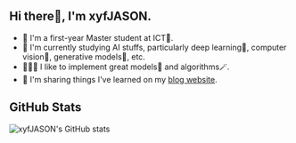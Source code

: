 ## Hi there👋, I'm xyfJASON.

 - 🔭 I'm a first-year Master student at ICT🏫.
 - 🌱 I'm currently studying AI stuffs, particularly deep learning🤖, computer vision👀, generative models🎨, etc.
 - 👨🏻‍💻 I like to implement great models🔮 and algorithms🪄.
 - 📝 I'm sharing things I've learned on my [blog website](https://xyfjason.top).


## GitHub Stats

<img align="center" src="https://github-readme-stats.vercel.app/api?username=xyfjason&show_icons=true&hide_border=true&theme=default" alt="xyfJASON's GitHub stats" />

<!--
**xyfJASON/xyfJASON** is a ✨ _special_ ✨ repository because its `README.md` (this file) appears on your GitHub profile.

Here are some ideas to get you started:

- 🔭 I’m currently working on ...
- 🌱 I’m currently learning ...
- 👯 I’m looking to collaborate on ...
- 🤔 I’m looking for help with ...
- 💬 Ask me about ...
- 📫 How to reach me: ...
- 😄 Pronouns: ...
- ⚡ Fun fact: ...
-->

